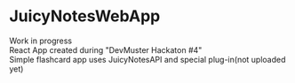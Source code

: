 # JuicyNotesWebApp
Work in progress </br>
React App created during "DevMuster Hackaton #4"</br>
Simple flashcard app uses JuicyNotesAPI and special plug-in(not uploaded yet) 
